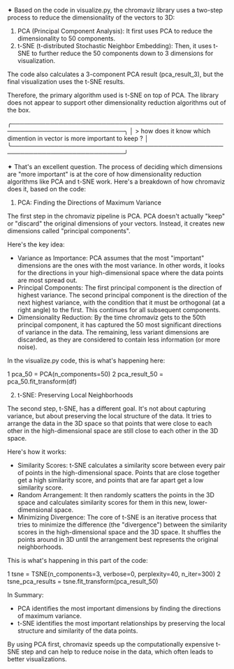 ✦ Based on the code in visualize.py, the chromaviz library uses a two-step process to reduce the dimensionality of the vectors to 3D:

   1. PCA (Principal Component Analysis): It first uses PCA to reduce the dimensionality to 50 components.
   2. t-SNE (t-distributed Stochastic Neighbor Embedding): Then, it uses t-SNE to further reduce the 50 components down to 3 dimensions for visualization.

  The code also calculates a 3-component PCA result (pca_result_3), but the final visualization uses the t-SNE results.

  Therefore, the primary algorithm used is t-SNE on top of PCA. The library does not appear to support other dimensionality reduction algorithms out of the
   box.

╭────────────────────────────────────────────────────────────────────────────╮
│  > how does it know which dimention in vector is more important to keep ?  │
╰────────────────────────────────────────────────────────────────────────────╯

✦ That's an excellent question. The process of deciding which dimensions are "more important" is at the core of how dimensionality reduction algorithms
  like PCA and t-SNE work. Here's a breakdown of how chromaviz does it, based on the code:

  1. PCA: Finding the Directions of Maximum Variance

  The first step in the chromaviz pipeline is PCA. PCA doesn't actually "keep" or "discard" the original dimensions of your vectors. Instead, it creates
  new dimensions called "principal components".

  Here's the key idea:

   * Variance as Importance: PCA assumes that the most "important" dimensions are the ones with the most variance. In other words, it looks for the
     directions in your high-dimensional space where the data points are most spread out.
   * Principal Components: The first principal component is the direction of highest variance. The second principal component is the direction of the next
     highest variance, with the condition that it must be orthogonal (at a right angle) to the first. This continues for all subsequent components.
   * Dimensionality Reduction: By the time chromaviz gets to the 50th principal component, it has captured the 50 most significant directions of variance
     in the data. The remaining, less variant dimensions are discarded, as they are considered to contain less information (or more noise).

  In the visualize.py code, this is what's happening here:

   1 pca_50 = PCA(n_components=50)
   2 pca_result_50 = pca_50.fit_transform(df)

  2. t-SNE: Preserving Local Neighborhoods

  The second step, t-SNE, has a different goal. It's not about capturing variance, but about preserving the local structure of the data. It tries to
  arrange the data in the 3D space so that points that were close to each other in the high-dimensional space are still close to each other in the 3D
  space.

  Here's how it works:

   * Similarity Scores: t-SNE calculates a similarity score between every pair of points in the high-dimensional space. Points that are close together get
     a high similarity score, and points that are far apart get a low similarity score.
   * Random Arrangement: It then randomly scatters the points in the 3D space and calculates similarity scores for them in this new, lower-dimensional
     space.
   * Minimizing Divergence: The core of t-SNE is an iterative process that tries to minimize the difference (the "divergence") between the similarity
     scores in the high-dimensional space and the 3D space. It shuffles the points around in 3D until the arrangement best represents the original
     neighborhoods.

  This is what's happening in this part of the code:

   1 tsne = TSNE(n_components=3, verbose=0, perplexity=40, n_iter=300)
   2 tsne_pca_results = tsne.fit_transform(pca_result_50)

  In Summary:

   * PCA identifies the most important dimensions by finding the directions of maximum variance.
   * t-SNE identifies the most important relationships by preserving the local structure and similarity of the data points.

  By using PCA first, chromaviz speeds up the computationally expensive t-SNE step and can help to reduce noise in the data, which often leads to better
  visualizations.


